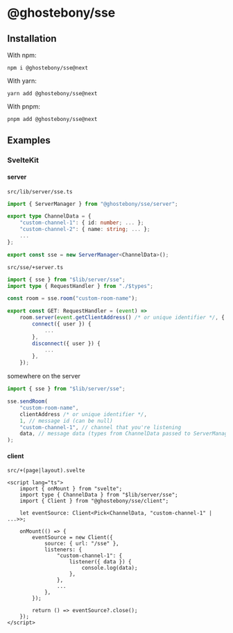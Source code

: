 # @ghostebony/sse

## Installation

With npm:

```
npm i @ghostebony/sse@next
```

With yarn:

```
yarn add @ghostebony/sse@next
```

With pnpm:

```
pnpm add @ghostebony/sse@next
```

## Examples

### SvelteKit

#### server

`src/lib/server/sse.ts`

```ts
import { ServerManager } from "@ghostebony/sse/server";

export type ChannelData = {
    "custom-channel-1": { id: number; ... };
    "custom-channel-2": { name: string; ... };
    ...
};

export const sse = new ServerManager<ChannelData>();
```

`src/sse/+server.ts`

```ts
import { sse } from "$lib/server/sse";
import type { RequestHandler } from "./$types";

const room = sse.room("custom-room-name");

export const GET: RequestHandler = (event) =>
	room.server(event.getClientAddress() /* or unique identifier */, {
		connect({ user }) {
			...
		},
		disconnect({ user }) {
			...
		},
	});
```

somewhere on the server

```ts
import { sse } from "$lib/server/sse";

sse.sendRoom(
	"custom-room-name",
	clientAddress /* or unique identifier */,
	1, // message id (can be null)
	"custom-channel-1", // channel that you're listening
	data, // message data (types from ChannelData passed to ServerManager)
);
```

#### client

`src/+(page|layout).svelte`

```svelte
<script lang="ts">
    import { onMount } from "svelte";
    import type { ChannelData } from "$lib/server/sse";
    import { Client } from "@ghostebony/sse/client";

    let eventSource: Client<Pick<ChannelData, "custom-channel-1" | ...>>;

    onMount(() => {
        eventSource = new Client({
            source: { url: "/sse" },
            listeners: {
                "custom-channel-1": {
                    listener({ data }) {
                        console.log(data);
                    },
                },
                ...
            },
        });

        return () => eventSource?.close();
    });
</script>
```
